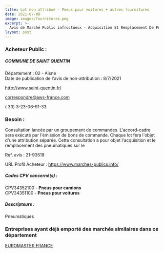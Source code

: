 ```yaml
---
title: Lot non attribué - Pneus pour voitures + autres fournitures
date: 2021-07-08
image: images/fournitures.png
excerpt: >-
  Avis de Marché Public infructueux - Acquisition Et Remplacement De Pneumatiques Rechapes
layout: post
---
```


### Acheteur Public :
##### COMMUNE DE SAINT QUENTIN
Département : 02 - Aisne<br/>
Date de publication de l'avis de non-attribution : 8/7/2021


http://www.saint-quentin.fr/

correspondre@aws-france.com

( 33) 3-23-06-91-33
### Besoin :

Consultation lancée par un groupement de commandes. L'accord-cadre sera exécuté par l'émission de bons de commande. Chaque lot fera l'objet d'une attribution séparée. Cette consultation a pour objet l'acquisition et le remplacement des pneumatiques sur le

Ref. avis : 21-93618

URL Profil Acheteur : https://www.marches-publics.info/

##### Codes CPV concerné(s) :
CPV34352100 - **Pneus pour camions** <br/>
CPV34351100 - **Pneus pour voitures** <br/>

##### Descripteurs :
Pneumatiques <br/>

### Entreprises ayant déjà emporté des marchés similaires dans ce département
<a href="/entreprise-554/siren-392527404">EUROMASTER FRANCE</a><br/><br/>
